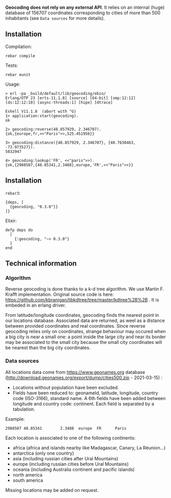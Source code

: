 **Geocoding does not rely on any external API**. It relies on an internal (huge) database of 156707 coordinates corresponding to cities of more than 500 inhabitants (see `Data sources` for more details).

## Installation

Compilation:

```
rebar compile
```

Tests:
```
rebar eunit
```

Usage:
```
> erl -pa _build/default/lib/geocoding/ebin/ 
Erlang/OTP 23 [erts-11.1.8] [source] [64-bit] [smp:12:12] [ds:12:12:10] [async-threads:1] [hipe] [dtrace]

Eshell V11.1.8  (abort with ^G)
1> application:start(geocoding).
ok

2> geocoding:reverse(48.857929, 2.346707).
{ok,{europe,fr,<<"Paris">>,525.451956}}

3> geocoding:distance({48.857929, 2.346707}, {40.7630463, -73.973527}).
5832947

4> geocoding:lookup('FR', <<"paris">>).
{ok,{2988507,{48.85341,2.3488},europe,'FR',<<"Paris">>}}
```

## Installation

`rebar3`:
```
{deps, [
  {geocoding, "0.3.0"}}
]}
```


Elixir:
```
defp deps do
  [
    {:geocoding, "~> 0.3.0"}
  ]
end
```

## Technical information

### Algorithm

Reverse geocoding is done thanks to a k-d tree algorithm. We use Martin F. Krafft implementation. Original source code is here: https://github.com/kbranigan/libkdtree/tree/master/kdtree%2B%2B . It is embeded in an erlang driver.

From latitude/longitude coordinates, geocoding finds the nearest point in our locations database. Associated data are returned, as weel as a distance between provided coordinates and real coordinates. Since reverse geocoding relies only on coordinates, strange behaviour may occured when a big city is near a small one: a point inside the large city and near its border may be associated to the small city because the small city coordinates will be nearest than the big city coordinates.

### Data sources

All locations data come from https://www.geonames.org database (http://download.geonames.org/export/dump/cities500.zip - 2021-03-15) :
- Locations without population have been excluded.
- Fields have been reduced to: geonameId, latitude, longitude, country code (ISO-3166), standard name. A 6th fields have been added between longitude and country code: continent. Each field is separated by a tabulation.

Example:
```
2988507 48.85341        2.3488  europe  FR      Paris
```

Each location is associated to one of the following continents:
- africa (africa and islands nearby like Madagascar, Canary, La Réunion...)
- antarctica (only one country)
- asia (including russian cities after Ural Mountains)
- europe (including russian cities before Ural Mountains)
- oceania (including Australia continent and pacific islands)
- north america
- south america

Missing locations may be added on request.
